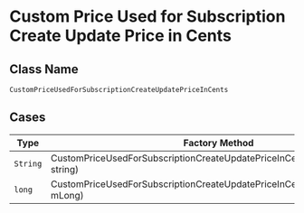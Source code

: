 
# Custom Price Used for Subscription Create Update Price in Cents

## Class Name

`CustomPriceUsedForSubscriptionCreateUpdatePriceInCents`

## Cases

| Type | Factory Method |
|  --- | --- |
| `String` | CustomPriceUsedForSubscriptionCreateUpdatePriceInCents.fromString(String string) |
| `long` | CustomPriceUsedForSubscriptionCreateUpdatePriceInCents.fromLong(long mLong) |

